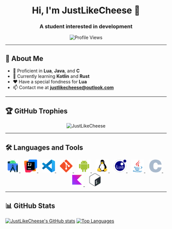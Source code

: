 <div align="center">

# Hi, I'm JustLikeCheese 👋

### A student interested in development

![Profile Views](https://komarev.com/ghpvc/?username=JustLikeCheese&color=brightgreen&style=flat-square)

</div>

---

## 🚀 About Me

- 💪 Proficient in **Lua**, **Java**, and **C**
- 🌱 Currently learning **Kotlin** and **Rust**
- ❤️ Have a special fondness for **Lua**
- 📫 Contact me at **justlikecheese@outlook.com**

---

## 🏆 GitHub Trophies
<div align="center">
  <img src="https://github-profile-trophy.vercel.app/?username=JustLikeCheese" alt="JustLikeCheese" />
</div>

---

## 🛠️ Languages and Tools
<div align="center">
  <p>
    <a href="https://developer.android.com/studio" target="_blank" rel="noreferrer">
      <img src="https://raw.githubusercontent.com/devicons/devicon/master/icons/androidstudio/androidstudio-original.svg" alt="Android Studio" width="40" height="40"/>
    </a>&nbsp;&nbsp;
    <a href="https://www.jetbrains.com/idea/" target="_blank" rel="noreferrer">
      <img src="https://raw.githubusercontent.com/devicons/devicon/master/icons/intellij/intellij-original.svg" alt="IntelliJ IDEA" width="40" height="40"/>
    </a>&nbsp;&nbsp;
    <a href="https://code.visualstudio.com/" target="_blank" rel="noreferrer">
      <img src="https://raw.githubusercontent.com/devicons/devicon/master/icons/vscode/vscode-original.svg" alt="VS Code" width="40" height="40"/>
    </a>&nbsp;&nbsp;
    <a href="https://git-scm.com/" target="_blank" rel="noreferrer">
      <img src="https://raw.githubusercontent.com/devicons/devicon/master/icons/git/git-original.svg" alt="Git" width="40" height="40"/>
    </a>&nbsp;&nbsp;
    <a href="https://developer.android.com" target="_blank" rel="noreferrer">
      <img src="https://raw.githubusercontent.com/devicons/devicon/master/icons/android/android-original.svg" alt="Android" width="40" height="40"/>
    </a>&nbsp;&nbsp;
    <a href="https://www.linux.org/" target="_blank" rel="noreferrer">
      <img src="https://raw.githubusercontent.com/devicons/devicon/master/icons/linux/linux-original.svg" alt="Linux" width="40" height="40"/>
    </a>&nbsp;&nbsp;
    <a href="https://www.lua.org/" target="_blank" rel="noreferrer">
      <img src="https://raw.githubusercontent.com/devicons/devicon/master/icons/lua/lua-original.svg" alt="Lua" width="40" height="40"/>
    </a>&nbsp;&nbsp;
    <a href="https://www.java.com" target="_blank" rel="noreferrer">
      <img src="https://raw.githubusercontent.com/devicons/devicon/master/icons/java/java-original.svg" alt="Java" width="40" height="40"/>
    </a>&nbsp;&nbsp;
    <a href="https://www.cprogramming.com/" target="_blank" rel="noreferrer">
      <img src="https://raw.githubusercontent.com/devicons/devicon/master/icons/c/c-original.svg" alt="C" width="40" height="40"/>
    </a>&nbsp;&nbsp;
    <a href="https://kotlinlang.org" target="_blank" rel="noreferrer">
      <img src="https://raw.githubusercontent.com/devicons/devicon/master/icons/kotlin/kotlin-original.svg" alt="Kotlin" width="40" height="40"/>
    </a>&nbsp;&nbsp;
    <a href="https://www.gnu.org/software/bash/" target="_blank" rel="noreferrer">
      <img src="https://raw.githubusercontent.com/devicons/devicon/master/icons/bash/bash-original.svg" alt="GNU Bash" width="40" height="40"/>
    </a>
  </p>
</div>

---

## 📊 GitHub Stats

[![JustLikeCheese's GitHub stats](https://github-readme-stats.vercel.app/api?username=JustLikeCheese&show_icons=true&theme=default&include_all_commits=true&count_private=true)](https://github.com/anuraghazra/github-readme-stats)
[![Top Languages](https://github-readme-stats.vercel.app/api/top-langs/?username=JustLikeCheese&layout=compact&theme=default)](https://github.com/anuraghazra/github-readme-stats)
